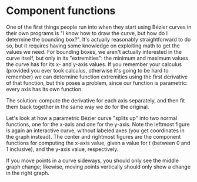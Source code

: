 # Component functions

One of the first things people run into when they start using Bézier curves in their own programs is "I know how to draw the curve, but how do I determine the bounding box?". It's actually reasonably straightforward to do so, but it requires having some knowledge on exploiting math to get the values we need. For bounding boxes, we aren't actually interested in the curve itself, but only in its "extremities": the minimum and maximum values the curve has for its x- and y-axis values. If you remember your calculus (provided you ever took calculus, otherwise it's going to be hard to remember) we can determine function extremities using the first derivative of that function, but this poses a problem, since our function is parametric: every axis has its own function.

The solution: compute the derivative for each axis separately, and then fit them back together in the same way we do for the original.

Let's look at how a parametric Bézier curve "splits up" into two normal functions, one for the x-axis and one for the y-axis. Note the leftmost figure is again an interactive curve, without labeled axes (you get coordinates in the graph instead).  The center and rightmost figures are the component functions for computing the x-axis value, given a value for <i>t</i> (between 0 and 1 inclusive), and the y-axis value, respectively.

If you move points in a curve sideways, you should only see the middle graph change; likewise, moving points vertically should only show a change in the right graph.

<graphics-element title="Quadratic Bézier curve components" width="825" src="./components.js" data-type="quadratic"></graphics-element>

&nbsp;

<graphics-element title="Cubic Bézier curve components" width="825" src="./components.js" data-type="cubic"></graphics-element>
